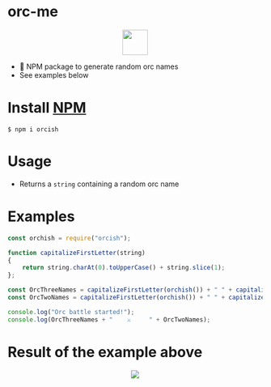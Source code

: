 # orc-me

<p align="center">
  <img src="https://i.imgur.com/PnyuVte.png" height="50" width="50"><br/>
</p>


* 👹 NPM package to generate random orc names
* See examples below

# Install [NPM](https://www.npmjs.com/package/orcish)
 
 `$ npm i orcish`

# Usage 

- Returns a `string` containing a random orc name

# Examples

``` javascript
const orchish = require("orcish");

function capitalizeFirstLetter(string)
{
    return string.charAt(0).toUpperCase() + string.slice(1);
};

const OrcThreeNames = capitalizeFirstLetter(orchish()) + " " + capitalizeFirstLetter(orchish()) + " " + capitalizeFirstLetter(orchish());
const OrcTwoNames = capitalizeFirstLetter(orchish()) + " " + capitalizeFirstLetter(orchish());

console.log("Orc battle started!");
console.log(OrcThreeNames + "    ⚔️     " + OrcTwoNames);
```

# Result of the example above

<p align="center">
  <img src="https://i.imgur.com/adQxN3t.png"><br/>
</p>

